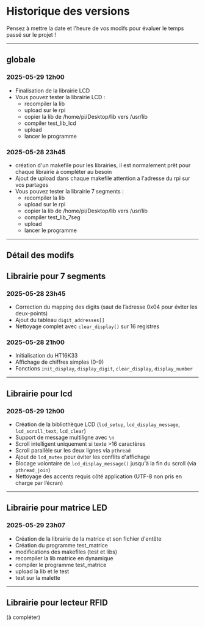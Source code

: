 # Historique des versions

Pensez à mettre la date et l'heure de vos modifs pour évaluer le temps passé sur le projet !

---

## globale
### 2025-05-29 12h00
- Finalisation de la librairie LCD
- Vous pouvez tester la librairie LCD :
  - recompiler la lib
  - upload sur le rpi
  - copier la lib de /home/pi/Desktop/lib vers /usr/lib
  - compiler test_lib_lcd
  - upload
  - lancer le programme

### 2025-05-28 23h45
- création d'un makefile pour les librairies, il est normalement prêt pour chaque librairie à compléter au besoin
- Ajout de upload dans chaque makefile attention a l'adresse du rpi sur vos partages
- Vous pouvez tester la librairie 7 segments :
  - recompiler la lib 
  - upload sur le rpi
  - copier la lib de /home/pi/Desktop/lib vers /usr/lib
  - compiler test_lib_7seg
  - upload
  - lancer le programme

---

## Détail des modifs

## Librairie pour 7 segments 
### 2025-05-28 23h45
- Correction du mapping des digits (saut de l’adresse 0x04 pour éviter les deux-points)
- Ajout du tableau `digit_addresses[]`
- Nettoyage complet avec `clear_display()` sur 16 registres

### 2025-05-28 21h00
- Initialisation du HT16K33
- Affichage de chiffres simples (0–9)
- Fonctions `init_display`, `display_digit`, `clear_display`, `display_number`

---

## Librairie pour lcd
### 2025-05-29 12h00
- Création de la bibliothèque LCD (`lcd_setup`, `lcd_display_message`, `lcd_scroll_text`, `lcd_clear`)
- Support de message multiligne avec `\n`
- Scroll intelligent uniquement si texte >16 caractères
- Scroll parallèle sur les deux lignes via `pthread`
- Ajout de `lcd_mutex` pour éviter les conflits d'affichage
- Blocage volontaire de `lcd_display_message()` jusqu'à la fin du scroll (via `pthread_join`)
- Nettoyage des accents requis côté application (UTF-8 non pris en charge par l’écran)


---

## Librairie pour matrice LED
### 2025-05-29 23h07
- Création de la librairie de la matrice et son fichier d'entête
- Création du programme test_matrice
- modifications des makefiles (test et libs)
- recompiler la lib matrice en dynamique
- compiler le programme test_matrice
- upload la lib et le test
- test sur la malette

---

## Librairie pour lecteur RFID
(à compléter)